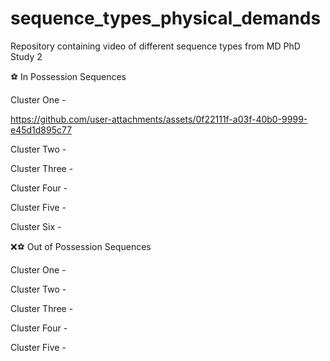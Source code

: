 # sequence_types_physical_demands
Repository containing video of different sequence types from MD PhD Study 2

⚽ In Possession Sequences


Cluster One - 

https://github.com/user-attachments/assets/0f22111f-a03f-40b0-9999-e45d1d895c77

Cluster Two - 

Cluster Three - 

Cluster Four - 

Cluster Five -

Cluster Six -



❌⚽ Out of Possession Sequences 

Cluster One -

Cluster Two - 

Cluster Three - 

Cluster Four -

Cluster Five - 
